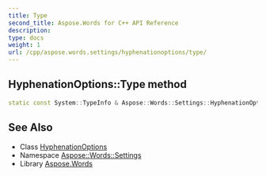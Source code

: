 ```yaml
---
title: Type
second_title: Aspose.Words for C++ API Reference
description: 
type: docs
weight: 1
url: /cpp/aspose.words.settings/hyphenationoptions/type/
---
```

## HyphenationOptions::Type method




```cpp
static const System::TypeInfo & Aspose::Words::Settings::HyphenationOptions::Type()
```

## See Also

* Class [HyphenationOptions](../)
* Namespace [Aspose::Words::Settings](../../)
* Library [Aspose.Words](../../../)
